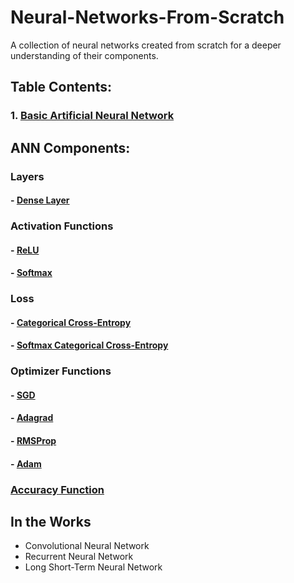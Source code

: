 # Neural-Networks-From-Scratch
A collection of neural networks created from scratch for a deeper understanding of their components.


## Table Contents:
### 1. [Basic Artificial Neural Network](#ANN-Components)


## ANN Components:
### Layers
####  - [Dense Layer](https://github.com/DhruvK0/Neural-Networks-From-Scratch/blob/master/ANN/layer_dense.py)
### Activation Functions
####  - [ReLU](https://github.com/DhruvK0/Neural-Networks-From-Scratch/blob/master/ANN/activation_relu.py)
####  - [Softmax](https://github.com/DhruvK0/Neural-Networks-From-Scratch/blob/master/ANN/activation_softmax.py)
### Loss 
####  - [Categorical Cross-Entropy](https://github.com/DhruvK0/Neural-Networks-From-Scratch/blob/master/ANN/cat_cross_entropy.py)
####  - [Softmax Categorical Cross-Entropy](https://github.com/DhruvK0/Neural-Networks-From-Scratch/blob/master/ANN/softmax_loss_cat_cross.py)
### Optimizer Functions
####  - [SGD](https://github.com/DhruvK0/Neural-Networks-From-Scratch/blob/master/ANN/optimizer_SGD.py)
####  - [Adagrad](https://github.com/DhruvK0/Neural-Networks-From-Scratch/blob/master/ANN/Optimizer_Adagrad.py)
####  - [RMSProp](https://github.com/DhruvK0/Neural-Networks-From-Scratch/blob/master/ANN/optimizer_RMSprop.py)
####  - [Adam](https://github.com/DhruvK0/Neural-Networks-From-Scratch/blob/master/ANN/optimizer_adam.py)
### [Accuracy Function](https://github.com/DhruvK0/Neural-Networks-From-Scratch/blob/master/ANN/accuracy.py)


## In the Works
- Convolutional Neural Network
- Recurrent Neural Network
- Long Short-Term Neural Network
